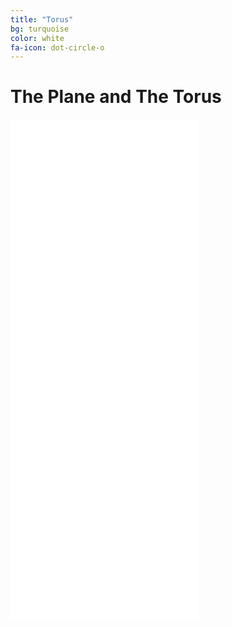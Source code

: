 ```yaml
---
title: "Torus"
bg: turquoise
color: white
fa-icon: dot-circle-o
---
```


<link href="../lib/css/mystyle.css" rel="stylesheet">
    
# The Plane and The Torus

<aside style="width:100%;">
<div class="icontain"><iframe src="/TorusKnotFibration/visuals/toruswithtraveller.html"  frameborder="0" scrolling="no" style="height: 800px;"></iframe></div>
</aside>


